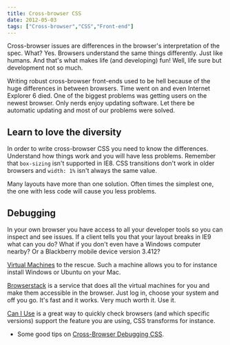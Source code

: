 ```yaml
---
title: Cross-browser CSS
date: 2012-05-03
tags: ["Cross-browser","CSS","Front-end"]
---
```


Cross-browser issues are differences in the browser's interpretation of the spec. What? Yes. Browsers understand the same things differently. Just like humans. And that's what makes life (and developing) fun! Well, life sure but development not so much.

Writing robust cross-browser front-ends used to be hell because of the huge differences in between browsers. Time went on and even Internet Explorer 6 died. One of the biggest problems was getting users on the newest browser. Only nerds enjoy updating software. Let there be automatic updating and most of our problems were solved.

## Learn to love the diversity

In order to write cross-browser CSS you need to know the differences. Understand how things work and you will have less problems. Remember that `box-sizing` isn't supported in IE8. CSS transitions don't work in older browsers and `width: 1%` isn't always the same value.

Many layouts have more than one solution. Often times the simplest one, the one with less code will cause you less problems.

## Debugging

In your own browser you have access to all your developer tools so you can inspect and see issues. If a client tells you that your layout breaks in IE9 what can you do? What if you don't even have a Windows computer nearby? Or a Blackberry mobile device version 3.412?

[Virtual Machines](http://www.macworld.com/article/1164817/the_best_way_to_run_windows_on_your_mac.html) to the rescue. Such a machine allows you to for instance install Windows or Ubuntu on your Mac.

[Browserstack](http://www.browserstack.com/) is a service that does all the virtual machines for you and make them accessible in the browser. Just log in, choose your system and off you go. It's fast and it works. Very much worth it. Use it.

[Can I Use](http://caniuse.com/) is a great way to quickly check browsers (and which specific versions) support the feature you are using, CSS transforms for instance.

- Some good tips on [Cross-Browser Debugging CSS](http://www.stubbornella.org/content/2012/05/02/cross-browser-debugging-css/).
